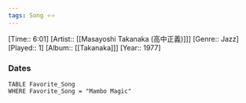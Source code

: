 ```yaml
---
tags: Song ⭐⭐ 
---
```

[Time:: 6:01]
[Artist:: [[Masayoshi Takanaka (高中正義)]]]
[Genre:: Jazz]
[Played:: 1]
[Album:: [[Takanaka]]]
[Year:: 1977]
### Dates
````dataview
TABLE Favorite_Song
WHERE Favorite_Song = "Mambo Magic"
````